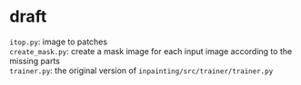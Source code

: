 # draft
`itop.py`: image to patches    
`create_mask.py`: create a mask image for each input image according to the missing parts    
`trainer.py`: the original version of `inpainting/src/trainer/trainer.py`
